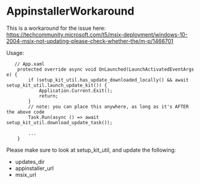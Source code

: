 # AppinstallerWorkaround

This is a workaround for the issue here: https://techcommunity.microsoft.com/t5/msix-deployment/windows-10-2004-msix-not-updating-please-check-whether-the/m-p/1466701

Usage:
```
   // App.xaml
    protected override async void OnLaunched(LaunchActivatedEventArgs e) {
        if (setup_kit_util.has_update_downloaded_locally() && await setup_kit_util.launch_update_kit()) {
            Application.Current.Exit();
            return;
        }
        // note: you can place this anywhere, as long as it's AFTER the above code
        Task.Run(async () => await setup_kit_util.download_update_task());

        ...
    }
```

Please make sure to look at setup_kit_util, and update the following: 
- updates_dir
- appinstaller_url
- msix_url

